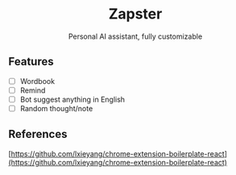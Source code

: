 <h1 align="center">Zapster</h1>
<p align="center">Personal AI assistant, fully customizable</p>

## Features

- [ ] Wordbook
- [ ] Remind
- [ ] Bot suggest anything in English
- [ ] Random thought/note

## References

[https://github.com/lxieyang/chrome-extension-boilerplate-react](https://github.com/lxieyang/chrome-extension-boilerplate-react)
